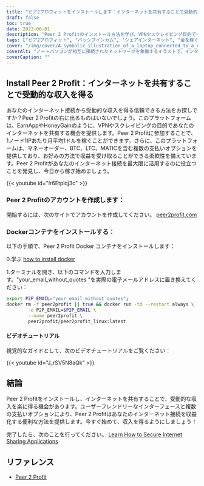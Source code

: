 ```yaml
---
title: "ピア2プロフィットをインストールします：インターネットを共有することで受動的な収入を得る"
draft: false
toc: true
date: 2023-06-01
description: "Peer 2 Profitのインストール方法を学び、VPNやスクレイピング目的でインターネット接続を共有し、IPごとに1ノードあたり平均月収1ドルの受動的収入を得ることを始めましょう。"
tags: ["ピア2プロフィット", "パッシブインカム", "シェアインターネット", "金を稼ぐ", "仮想私設通信網", "こすり", "稼ぐ", "払出オプション", "かわせみ", "BTC", "LTC", "マティック", "Dockerコンテナ", "インストールチュートリアル", "インターネット接続", "収益", "儲け付くで", "オンライン収入", "インターネットでマネタイズ", "在宅で稼ぐ", "ネットワーク共有", "ネットで稼ぐ", "シェアで稼ぐ", "掠めるように稼ぐ", "業績が上がる", "VPNで稼ぐ", "手抜き", "ピア2プロフィットから稼ぐ", "インターネットマネタイゼーション", "パッシブインカムジェネレーション", "ネットワーク共有で稼ぐ"]
cover: "/img/cover/A_symbolic_illustration_of_a_laptop_connected_to_a_network.png"
coverAlt: "ノートパソコンが相互に接続されたネットワークを象徴するイラストで、インターネットを共有して受動的な収入を得るという概念を表現しています。"
coverCaption: ""
---
```


## Install Peer 2 Profit：インターネットを共有することで受動的な収入を得る

あなたのインターネット接続から受動的な収入を得る信頼できる方法をお探しですか？Peer 2 Profitの右に出るものはいないでしょう。このプラットフォームは、EarnAppやHoneyGainのように、VPNやスクレイピングの目的であなたのインターネットを共有する機会を提供します。Peer 2 Profitに参加することで、1ノード1IPあたり月平均1ドルを稼ぐことができます。さらに、このプラットフォームは、マネーオーダー、BTC、LTC、MATICを含む複数の支払いオプションを提供しており、お好みの方法で収益を受け取ることができる柔軟性を備えています。Peer 2 Profitがあなたのインターネット接続を最大限に活用するのに役立つことを発見し、今日から稼ぎ始めましょう。

{{< youtube id="Ir6Etplqj3c" >}}

### Peer 2 Profitのアカウントを作成します：
開始するには、次のサイトでアカウントを作成してください。 [peer2profit.com](https://dashboard.peer2profit.app/register-with-referral/16538445386293aa3aaec4e?lang=en)

### Dockerコンテナをインストールする：
以下の手順で、Peer 2 Profit Docker コンテナをインストールします：

0.学ぶ [how to install docker](https://simeononsecurity.ch/other/creating-profitable-low-powered-crypto-miners/#installing-docker)

1.ターミナルを開き、以下のコマンドを入力します。"your_email_without_quotes "を実際の電子メールアドレスに置き換えてください：
```bash
export P2P_EMAIL="your_email_without_quotes";
docker rm -f peer2profit || true && docker run -td --restart always \
        -e P2P_EMAIL=$P2P_EMAIL \
        --name peer2profit \
        peer2profit/peer2profit_linux:latest
```

#### ビデオチュートリアル
視覚的なガイドとして、次のビデオチュートリアルをご覧ください：

{{< youtube id="J_rSV5N8aQk" >}}

## 結論
Peer 2 Profitをインストールし、インターネットを共有することで、受動的な収入を楽に得る機会があります。ユーザーフレンドリーなインターフェースと複数の支払いオプションにより、Peer 2 Profitはあなたのインターネット接続を収益化する便利な方法を提供します。今すぐ始めて、収入を得るようにしましょう！

完了したら、次のことを行ってください。 [Learn How to Secure Internet Sharing Applications](https://simeononsecurity.ch/other/how-to-secure-internet-sharing-applications/)

## リファレンス
- [Peer 2 Profit](https://dashboard.peer2profit.app/register-with-referral/16538445386293aa3aaec4e?lang=en)